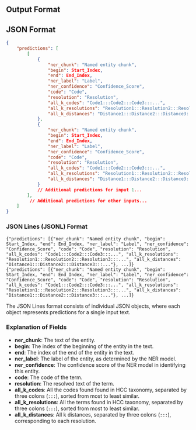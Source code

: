 ## Output Format


## JSON Format

```json
{
    "predictions": [
        [
            {
                "ner_chunk": "Named entity chunk",
                "begin": Start_Index,
                "end": End_Index,
                "ner_label": "Label",
                "ner_confidence": "Confidence_Score",
                "code": "Code",
                "resolution": "Resolution",
                "all_k_codes": "Code1:::Code2:::Code3:::...",
                "all_k_resolutions": "Resolution1:::Resolution2:::Resolution3:::...",
                "all_k_distances": "Distance1:::Distance2:::Distance3:::...",
            },
            {
                "ner_chunk": "Named entity chunk",
                "begin": Start_Index,
                "end": End_Index,
                "ner_label": "Label",
                "ner_confidence": "Confidence_Score",
                "code": "Code",
                "resolution": "Resolution",
                "all_k_codes": "Code1:::Code2:::Code3:::...",
                "all_k_resolutions": "Resolution1:::Resolution2:::Resolution3:::...",
                "all_k_distances": "Distance1:::Distance2:::Distance3:::...",
            }
            // Additional predictions for input 1...
        ],
         // Additional predictions for other inputs...
    ]
}

```


### JSON Lines (JSONL) Format

```
{"predictions": [{"ner_chunk": "Named entity chunk", "begin": Start_Index, "end": End_Index, "ner_label": "Label", "ner_confidence": "Confidence_Score", "code": "Code", "resolution": "Resolution", "all_k_codes": "Code1:::Code2:::Code3:::...", "all_k_resolutions": "Resolution1:::Resolution2:::Resolution3:::...", "all_k_distances": "Distance1:::Distance2:::Distance3:::..."}, ...]}
{"predictions": [{"ner_chunk": "Named entity chunk", "begin": Start_Index, "end": End_Index, "ner_label": "Label", "ner_confidence": "Confidence_Score", "code": "Code", "resolution": "Resolution", "all_k_codes": "Code1:::Code2:::Code3:::...", "all_k_resolutions": "Resolution1:::Resolution2:::Resolution3:::...", "all_k_distances": "Distance1:::Distance2:::Distance3:::..."}, ...]}
```

The JSON Lines format consists of individual JSON objects, where each object represents predictions for a single input text.


### Explanation of Fields

  - **ner_chunk**: The text of the entity.
  - **begin**: The index of the beginning of the entity in the text.
  - **end**: The index of the end of the entity in the text.
  - **ner_label**: The label of the entity, as determined by the NER model.
  - **ner_confidence**: The confidence score of the NER model in identifying this entity.
  - **code**: The code of the term.
  - **resolution**: The resolved text of the term.
  - **all_k_codes**: All the codes found found in HCC taxonomy, separated by three colons (`:::`), sorted from most to least similar.
  - **all_k_resolutions**: All the terms found in HCC taxonomy, separated by three colons (`:::`), sorted from most to least similar.
  - **all_k_distances**: All k distances, separated by three colons (`:::`), corresponding to each resolution.